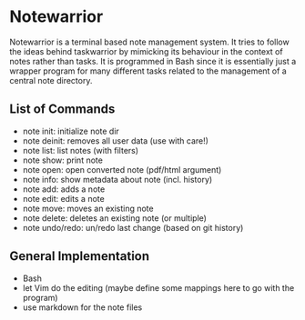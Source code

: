 Notewarrior
===========

Notewarrior is a terminal based note management system.
It tries to follow the ideas behind taskwarrior by mimicking its behaviour in the
context of notes rather than tasks.
It is programmed in Bash since it is essentially just a wrapper program for many
different tasks related to the management of a central note directory.


List of Commands
----------------

* note init: initialize note dir
* note deinit: removes all user data (use with care!)
* note list: list notes (with filters)
* note show: print note
* note open: open converted note (pdf/html argument)
* note info: show metadata about note (incl. history)
* note add: adds a note
* note edit: edits a note
* note move: moves an existing note
* note delete: deletes an existing note (or multiple)
* note undo/redo: un/redo last change (based on git history)

General Implementation
----------------------

* Bash
* let Vim do the editing (maybe define some mappings here to go with the program)
* use markdown for the note files



